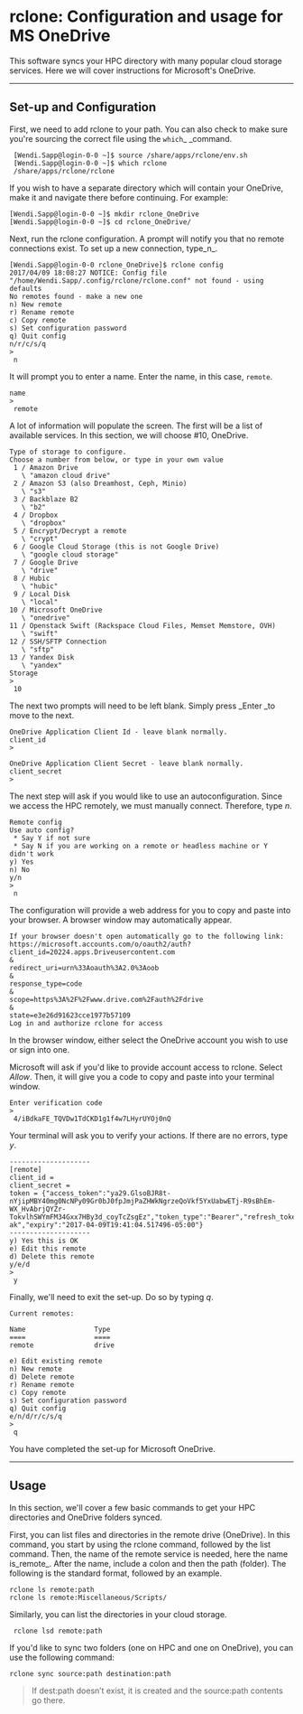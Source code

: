 # rclone: Configuration and usage for MS OneDrive

This software syncs your HPC directory with many popular cloud storage services. Here we will cover instructions for Microsoft's OneDrive.

---

## Set-up and Configuration

First, we need to add rclone to your path. You can also check to make sure you're sourcing the correct file using the `which`_ _command.

```
 [Wendi.Sapp@login-0-0 ~]$ source /share/apps/rclone/env.sh
 [Wendi.Sapp@login-0-0 ~]$ which rclone
 /share/apps/rclone/rclone
```

If you wish to have a separate directory which will contain your OneDrive, make it and navigate there before continuing. For example:

```
[Wendi.Sapp@login-0-0 ~]$ mkdir rclone_OneDrive
[Wendi.Sapp@login-0-0 ~]$ cd rclone_OneDrive/
```

Next, run the rclone configuration. A prompt will notify you that no remote connections exist. To set up a new connection, type_n_.

```
[Wendi.Sapp@login-0-0 rclone_OneDrive]$ rclone config
2017/04/09 18:08:27 NOTICE: Config file "/home/Wendi.Sapp/.config/rclone/rclone.conf" not found - using defaults
No remotes found - make a new one
n) New remote
r) Rename remote
c) Copy remote
s) Set configuration password
q) Quit config
n/r/c/s/q
>
 n
```

It will prompt you to enter a name. Enter the name, in this case, `remote`.

```
name
>
 remote
```

A lot of information will populate the screen. The first will be a list of available services. In this section, we will choose \#10, OneDrive.

```
Type of storage to configure.
Choose a number from below, or type in your own value
 1 / Amazon Drive
   \ "amazon cloud drive"
 2 / Amazon S3 (also Dreamhost, Ceph, Minio)
   \ "s3"
 3 / Backblaze B2
   \ "b2"
 4 / Dropbox
   \ "dropbox"
 5 / Encrypt/Decrypt a remote
   \ "crypt"
 6 / Google Cloud Storage (this is not Google Drive)
   \ "google cloud storage"
 7 / Google Drive
   \ "drive"
 8 / Hubic
   \ "hubic"
 9 / Local Disk
   \ "local"
10 / Microsoft OneDrive
   \ "onedrive"
11 / Openstack Swift (Rackspace Cloud Files, Memset Memstore, OVH)
   \ "swift"
12 / SSH/SFTP Connection
   \ "sftp"
13 / Yandex Disk
   \ "yandex"
Storage
>
 10
```

The next two prompts will need to be left blank. Simply press _Enter _to move to the next.

```
OneDrive Application Client Id - leave blank normally.
client_id
>
 
OneDrive Application Client Secret - leave blank normally.
client_secret
>
```

The next step will ask if you would like to use an autoconfiguration. Since we access the HPC remotely, we must manually connect. Therefore, type _n_.

```
Remote config
Use auto config?
 * Say Y if not sure
 * Say N if you are working on a remote or headless machine or Y didn't work
y) Yes
n) No
y/n
>
 n
```

The configuration will provide a web address for you to copy and paste into your browser. A browser window may automatically appear.

```
If your browser doesn't open automatically go to the following link: https://microsoft.accounts.com/o/oauth2/auth?client_id=20224.apps.Driveusercontent.com
&
redirect_uri=urn%33Aoauth%3A2.0%3Aoob
&
response_type=code
&
scope=https%3A%2F%2Fwww.drive.com%2Fauth%2Fdrive
&
state=e3e26d91623cce1977b57109
Log in and authorize rclone for access
```

In the browser window, either select the OneDrive account you wish to use or sign into one.

Microsoft will ask if you'd like to provide account access to rclone. Select _Allow_. Then, it will give you a code to copy and paste into your terminal window.

```
Enter verification code
>
 4/iBdkaFE_TQVDw1TdCKD1g1f4w7LHyrUYOj0nQ
```

Your terminal will ask you to verify your actions. If there are no errors, type _y_.

```
--------------------
[remote]
client_id =
client_secret =
token = {"access_token":"ya29.GlsoBJR8t-nYjipMBY40mg0NcNPy09Gr0bJ0fpJmjPaZHWkNgrzeQoVkf5YxUabwETj-R9sBhEm-WX_HvAbrjQYZr-
TokvlhSWYmFM34Gxx7HBy3d_coyTcZsgEz","token_type":"Bearer","refresh_token":"1/HUvQRFACa8H1mkZscYUeEkhrQvTXxsHH_XF67aRQ-ak","expiry":"2017-04-09T19:41:04.517496-05:00"}
--------------------
y) Yes this is OK
e) Edit this remote
d) Delete this remote
y/e/d
>
 y
```

Finally, we'll need to exit the set-up. Do so by typing _q_.

```
Current remotes:

Name                 Type
====                 ====
remote               drive

e) Edit existing remote
n) New remote
d) Delete remote
r) Rename remote
c) Copy remote
s) Set configuration password
q) Quit config
e/n/d/r/c/s/q
>
 q
```

You have completed the set-up for Microsoft OneDrive.

---

## Usage

In this section, we'll cover a few basic commands to get your HPC directories and OneDrive folders synced.

First, you can list files and directories in the remote drive \(OneDrive\). In this command, you start by using the rclone command, followed by the list command. Then, the name of the remote service is needed, here the name is_remote_. After the name, include a colon and then the path \(folder\). The following is the standard format, followed by an example.

```
rclone ls remote:path
rclone ls remote:Miscellaneous/Scripts/

```

Similarly, you can list the directories in your cloud storage.

```
 rclone lsd remote:path

```

If you'd like to sync two folders \(one on HPC and one on OneDrive\), you can use the following command:

`rclone sync source:path destination:path`

> If dest:path doesn’t exist, it is created and the source:path contents go there.



